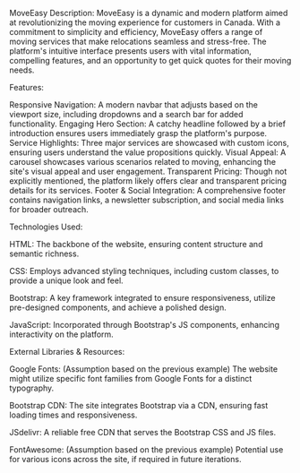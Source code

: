MoveEasy
Description:
MoveEasy is a dynamic and modern platform aimed at revolutionizing the moving experience for customers in Canada. With a commitment to simplicity and efficiency, MoveEasy offers a range of moving services that make relocations seamless and stress-free. The platform's intuitive interface presents users with vital information, compelling features, and an opportunity to get quick quotes for their moving needs.

Features:

Responsive Navigation: A modern navbar that adjusts based on the viewport size, including dropdowns and a search bar for added functionality.
Engaging Hero Section: A catchy headline followed by a brief introduction ensures users immediately grasp the platform's purpose.
Service Highlights: Three major services are showcased with custom icons, ensuring users understand the value propositions quickly.
Visual Appeal: A carousel showcases various scenarios related to moving, enhancing the site's visual appeal and user engagement.
Transparent Pricing: Though not explicitly mentioned, the platform likely offers clear and transparent pricing details for its services.
Footer & Social Integration: A comprehensive footer contains navigation links, a newsletter subscription, and social media links for broader outreach.

Technologies Used:

HTML: The backbone of the website, ensuring content structure and semantic richness.

CSS: Employs advanced styling techniques, including custom classes, to provide a unique look and feel.

Bootstrap: A key framework integrated to ensure responsiveness, utilize pre-designed components, and achieve a polished design.

JavaScript: Incorporated through Bootstrap's JS components, enhancing interactivity on the platform.

External Libraries & Resources:

Google Fonts: (Assumption based on the previous example) The website might utilize specific font families from Google Fonts for a distinct typography.

Bootstrap CDN: The site integrates Bootstrap via a CDN, ensuring fast loading times and responsiveness.

JSdelivr: A reliable free CDN that serves the Bootstrap CSS and JS files.

FontAwesome: (Assumption based on the previous example) Potential use for various icons across the site, if required in future iterations.
